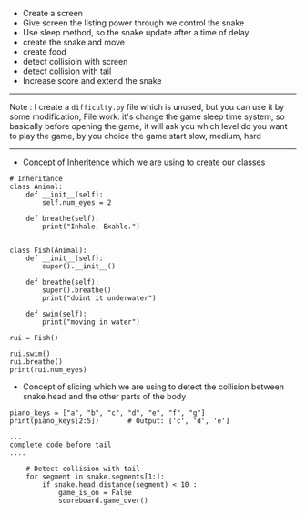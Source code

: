 - Create a screen
- Give screen the listing power through we control the snake
- Use sleep method, so the snake update after a time of delay
- create the snake and move
- create food
- detect collisioin with screen
- detect collision with tail
- Increase score and extend the snake 

---
Note : I create a `difficulty.py` file which is unused, but you can use it by some modification,
File work: it's change the game sleep time system, so basically before opening the game, it will ask you which level do you want to play the game, by you choice the game start slow, medium, hard

---

- Concept of Inheritence which we are using to create our classes
```
# Inheritance
class Animal:
    def __init__(self):
        self.num_eyes = 2
    
    def breathe(self):
        print("Inhale, Exahle.")


class Fish(Animal):
    def __init__(self):
        super().__init__()

    def breathe(self):
        super().breathe()
        print("doint it underwater")

    def swim(self):
        print("moving in water")

rui = Fish()

rui.swim()
rui.breathe()
print(rui.num_eyes)
```



- Concept of slicing which we are using to detect the collision between snake.head and the other parts of the body
```
piano_keys = ["a", "b", "c", "d", "e", "f", "g"] 
print(piano_keys[2:5])       # Output: ['c', 'd', 'e']
```

```
...
complete code before tail
....

    # Detect collision with tail
    for segment in snake.segments[1:]:
        if snake.head.distance(segment) < 10 :
            game_is_on = False
            scoreboard.game_over()
```
